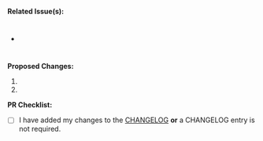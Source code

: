 **Related Issue(s):**

- #

**Proposed Changes:**

1.
2.

**PR Checklist:**

- [ ] I have added my changes to the [CHANGELOG](https://github.com/stac-utils/stac-server/blob/main/CHANGELOG.md) **or** a CHANGELOG entry is not required.
